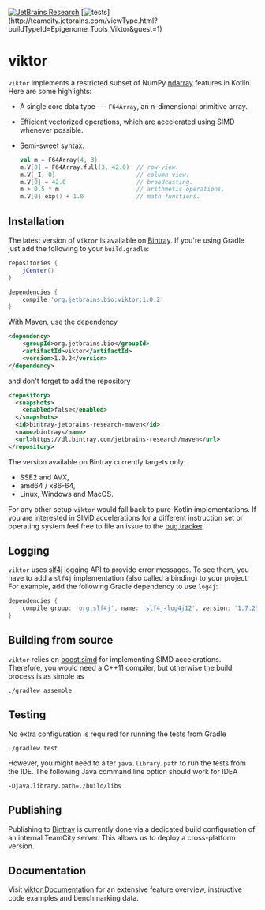 [![JetBrains Research](https://jb.gg/badges/research.svg)](https://confluence.jetbrains.com/display/ALL/JetBrains+on+GitHub)
[![tests](http://teamcity.jetbrains.com/app/rest/builds/buildType:(id:Epigenome_Tools_Viktor)/statusIcon.svg)](http://teamcity.jetbrains.com/viewType.html?buildTypeId=Epigenome_Tools_Viktor&guest=1)

viktor 
======

`viktor` implements a restricted subset of NumPy [ndarray][ndarray] features in
Kotlin. Here are some highlights:

* A single core data type --- `F64Array`, an n-dimensional primitive array.
* Efficient vectorized operations, which are accelerated using SIMD whenever
  possible.
* Semi-sweet syntax.

    ```kotlin
    val m = F64Array(4, 3)
    m.V[0] = F64Array.full(3, 42.0)  // row-view.
    m.V[_I, 0]                       // column-view.
    m.V[0] = 42.0                    // broadcasting.
    m + 0.5 * m                      // arithmetic operations.
    m.V[0].exp() + 1.0               // math functions.
    ```

[ndarray]: http://docs.scipy.org/doc/numpy/reference/arrays.ndarray.html

Installation
------------

The latest version of `viktor` is available on [Bintray][bintray]. If you're using
Gradle just add the following to your `build.gradle`:

```gradle
repositories {
    jCenter()
}

dependencies {
    compile 'org.jetbrains.bio:viktor:1.0.2'
}
```

With Maven, use the dependency
```xml
<dependency>
    <groupId>org.jetbrains.bio</groupId>
    <artifactId>viktor</artifactId>
    <version>1.0.2</version>
</dependency>
```
and don't forget to add the repository
```xml
<repository>
  <snapshots>
    <enabled>false</enabled>
  </snapshots>
  <id>bintray-jetbrains-research-maven</id>
  <name>bintray</name>
  <url>https://dl.bintray.com/jetbrains-research/maven</url>
</repository>
```

[bintray]: https://bintray.com/jetbrains-research/maven/viktor/view

The version available on Bintray currently targets only:
- SSE2 and AVX,
- amd64 / x86-64,
- Linux, Windows and MacOS.

For any other setup `viktor` would fall back to pure-Kotlin
implementations. If you are interested in SIMD accelerations for a different
instruction set or operating system feel free to file an issue to the
[bug tracker][issues].

[issues]: https://github.com/JetBrains-Research/viktor/issues

Logging
-------

`viktor` uses [slf4j](http://www.slf4j.org/) logging API to provide error messages.
To see them, you have to add a `slf4j` implementation (also called a binding)
to your project. For example, add the following Gradle dependency to use `log4j`:
```gradle
dependencies {
    compile group: 'org.slf4j', name: 'slf4j-log4j12', version: '1.7.25'
}
```

Building from source
--------------------

`viktor` relies on [boost.simd][boost.simd] for implementing SIMD
accelerations. Therefore, you would need a C++11 compiler,
but otherwise the build process is as simple as

```shell
./gradlew assemble
```

[boost.simd]: https://github.com/JetBrains-Research/boost.simd

Testing
-------

No extra configuration is required for running the tests from Gradle

```shell
./gradlew test
```

However, you might need to alter `java.library.path` to run the tests from
the IDE. The following Java command line option should work for IDEA

```shell
-Djava.library.path=./build/libs
```

Publishing
----------

Publishing to [Bintray][bintray] is currently done via a dedicated
build configuration of an internal TeamCity server. This allows us
to deploy a cross-platform version.

Documentation
----

Visit [viktor Documentation](./docs/docs.md) for an extensive feature overview,
instructive code examples and benchmarking data. 
